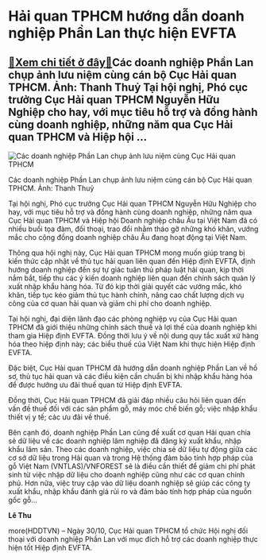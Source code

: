 Hải quan TPHCM hướng dẫn doanh nghiệp Phần Lan thực hiện EVFTA
==============================================================

[:gift:Xem chi tiết ở đây:gift:](https://hddtvn.com/hai-quan-tphcm-huong-dan-doanh-nghiep-phan-lan-thuc-hien-evfta/)Các doanh nghiệp Phần Lan chụp ảnh lưu niệm cùng cán bộ Cục Hải quan TPHCM. Ảnh: Thanh Thuỷ Tại hội nghị, Phó cục trưởng Cục Hải quan TPHCM Nguyễn Hữu Nghiệp cho hay, với mục tiêu hỗ trợ và đồng hành cùng doanh nghiệp, những năm qua Cục Hải quan TPHCM và Hiệp hội …
-------------------------------------------------------------------------------------------------------------------------------------------------------------------------------------------------------------------------------------------------------------------------





![Các doanh nghiệp Phần Lan chụp ảnh lưu niệm cùng Cục Hải quan TPHCM](https://hddtvn.com/wp-content/uploads/2021/01/4154_IMG_1597.jpg "Các doanh nghiệp Phần Lan chụp ảnh lưu niệm cùng Cục Hải quan TPHCM")


Các doanh nghiệp Phần Lan chụp ảnh lưu niệm cùng cán bộ Cục Hải quan TPHCM. Ảnh: Thanh Thuỷ



Tại hội nghị, Phó cục trưởng Cục Hải quan TPHCM Nguyễn Hữu Nghiệp cho hay, với mục tiêu hỗ trợ và đồng hành cùng doanh nghiệp, những năm qua Cục Hải quan TPHCM và Hiệp hội Doanh nghiệp châu Âu tại Việt Nam đã có nhiều buổi tọa đàm, đối thoại, trao đổi nhằm tháo gỡ những khó khăn, vướng mắc cho cộng đồng doanh nghiệp châu Âu đang hoạt động tại Việt Nam.


Thông qua hội nghị này, Cục Hải quan TPHCM mong muốn giúp trang bị kiến thức cập nhật về thủ tục hải quan liên quan đến Hiệp định EVFTA, định hướng doanh nghiệp đến sự tự giác tuân thủ pháp luật hải quan, kịp thời nắm bắt, tiếp thu các ý kiến doanh nghiệp liên quan đến chính sách quản lý xuất nhập khẩu hàng hóa. Từ đó kịp thời giải quyết các vướng mắc, khó khăn, tiếp tục kéo giảm thủ tục hành chính, nâng cao chất lượng dịch vụ công của cơ quan hải quan và giảm chi phí cho doanh nghiệp.


Tại hội nghị, đại diện lãnh đạo các phòng nghiệp vụ của Cục Hải quan TPHCM đã giới thiệu những chính sách thuế và lợi thế của doanh nghiệp khi tham gia Hiệp định EVFTA. Đồng thời lưu ý về nội dung quy tắc xuất xứ hàng hóa theo hiệp định này; các biểu thuế của Việt Nam khi thực hiện Hiệp định EVFTA.


Đặc biệt, Cục Hải quan TPHCM đã hướng dẫn doanh nghiệp Phần Lan về hồ sơ, thủ tục hải quan và các điều kiện cần chuẩn bị khi nhập khẩu hàng hóa để được hưởng ưu đãi thuế quan từ Hiệp định EVFTA.


Đồng thời, Cục Hải quan TPHCM đã giải đáp nhiều câu hỏi liên quan đến vấn đề thuế đối với các sản phẩm gỗ, máy móc chế biến gỗ; việc nhập khẩu thiết vị y tế; các ưu đãi về thuế.


Bên cạnh đó, doanh nghiệp Phần Lan cũng đề xuất cơ quan Hải quan chia sẻ dữ liệu về các doanh nghiệp lâm nghiệp đã đăng ký xuất khẩu, nhập khẩu lâm sản. Theo các doanh nghiệp, việc chia sẻ dữ liệu tự động giữa các cơ sở dữ liệu trong Hải quan và trong Hệ thống đảm bảo tính hợp pháp của gỗ Việt Nam (VNTLAS)/VNFOREST sẽ là điều cần thiết để giảm chi phí phát sinh từ việc nhập dữ liệu cho doanh nghiệp cũng như các cơ quan chính phủ. Hơn nữa, việc truy cập vào dữ liệu doanh nghiệp sẽ giúp các công ty xuất khẩu, nhập khẩu đánh giá rủi ro và đảm bảo tính hợp pháp của nguồn gốc gỗ…




**Lê Thu**



more(HDDTVN) – Ngày 30/10, Cục Hải quan TPHCM tổ chức Hội nghị đối thoại với doanh nghiệp Phần Lan với mục đích hỗ trợ các doanh nghiệp thực hiện tốt Hiệp định EVFTA.


